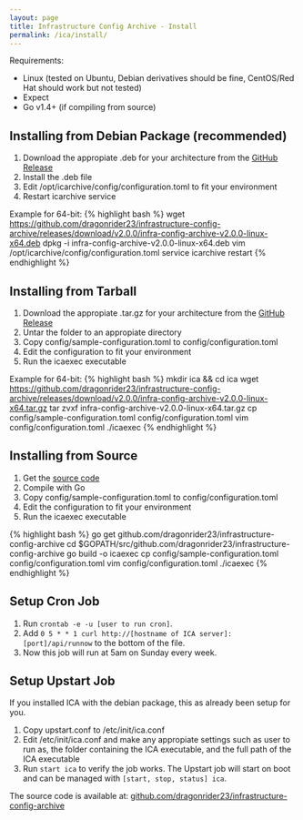 ```yaml
---
layout: page
title: Infrastructure Config Archive - Install
permalink: /ica/install/
---
```


Requirements:

- Linux (tested on Ubuntu, Debian derivatives should be fine, CentOS/Red Hat should work but not tested)
- Expect
- Go v1.4+ (if compiling from source)

Installing from Debian Package (recommended)
--------------------------------------------

1. Download the appropiate .deb for your architecture from the [GitHub Release](https://github.com/dragonrider23/infrastructure-config-archive/releases/tag/v2.0.0)
2. Install the .deb file
3. Edit /opt/icarchive/config/configuration.toml to fit your environment
4. Restart icarchive service

Example for 64-bit:
{% highlight bash %}
wget https://github.com/dragonrider23/infrastructure-config-archive/releases/download/v2.0.0/infra-config-archive-v2.0.0-linux-x64.deb
dpkg -i infra-config-archive-v2.0.0-linux-x64.deb
vim /opt/icarchive/config/configuration.toml
service icarchive restart
{% endhighlight %}

Installing from Tarball
-----------------------

1. Download the appropiate .tar.gz for your architecture from the [GitHub Release](https://github.com/dragonrider23/infrastructure-config-archive/releases/tag/v2.0.0)
2. Untar the folder to an appropiate directory
3. Copy config/sample-configuration.toml to config/configuration.toml
3. Edit the configuration to fit your environment
4. Run the icaexec executable

Example for 64-bit:
{% highlight bash %}
mkdir ica && cd ica
wget https://github.com/dragonrider23/infrastructure-config-archive/releases/download/v2.0.0/infra-config-archive-v2.0.0-linux-x64.tar.gz
tar zvxf infra-config-archive-v2.0.0-linux-x64.tar.gz
cp config/sample-configuration.toml config/configuration.toml
vim config/configuration.toml
./icaexec
{% endhighlight %}

Installing from Source
----------------------

1. Get the [source code](http://github.com/dragonrider23/infrastructure-config-archive)
2. Compile with Go
3. Copy config/sample-configuration.toml to config/configuration.toml
3. Edit the configuration to fit your environment
4. Run the icaexec executable

{% highlight bash %}
go get github.com/dragonrider23/infrastructure-config-archive
cd $GOPATH/src/github.com/dragonrider23/infrastructure-config-archive
go build -o icaexec
cp config/sample-configuration.toml config/configuration.toml
vim config/configuration.toml
./icaexec
{% endhighlight %}

Setup Cron Job
--------------

1. Run `crontab -e -u [user to run cron]`.
2. Add `0 5 * * 1 curl http://[hostname of ICA server]:[port]/api/runnow` to the bottom of the file.
3. Now this job will run at 5am on Sunday every week.

Setup Upstart Job
-----------------

If you installed ICA with the debian package, this as already been setup for you.

1. Copy upstart.conf to /etc/init/ica.conf
2. Edit /etc/init/ica.conf and make any appropiate settings such as user to run as, the folder containing the ICA executable, and the full path of the ICA executable
3. Run `start ica` to verify the job works. The Upstart job will start on boot and can be managed with `[start, stop, status] ica`.

The source code is available at: [github.com/dragonrider23/infrastructure-config-archive](https://github.com/dragonrider23/infrastructure-config-archive)
